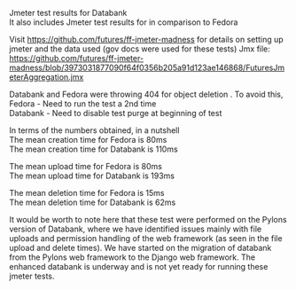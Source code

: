 Jmeter test results for Databank    
It also includes Jmeter test results for  in comparison to Fedora

Visit https://github.com/futures/ff-jmeter-madness for details on setting up jmeter and the data used (gov docs were used for these tests)
Jmx file: https://github.com/futures/ff-jmeter-madness/blob/3973031877090f64f0356b205a91d123ae146868/FuturesJmeterAggregation.jmx

Databank and Fedora were throwing 404 for object deletion . To avoid this,    
Fedora - Need to run the test a 2nd time    
Databank - Need to disable test purge at beginning of test

In terms of the numbers obtained, in a nutshell    
  The mean creation time for Fedora is 80ms    
  The mean creation time for Databank is 110ms

  The mean upload time for Fedora is 80ms    
  The mean upload time for Databank is 193ms

  The mean deletion time for Fedora is 15ms    
  The mean deletion time for Databank is 62ms

It would be worth to note here that these test were performed on the Pylons version of Databank, where we have identified issues 
mainly with file uploads and permission handling of the web framework (as seen in the file upload and delete times). We have started on the migration of databank from the Pylons web framework to the Django web framework. The enhanced databank is underway and is not yet ready for running these jmeter tests.

